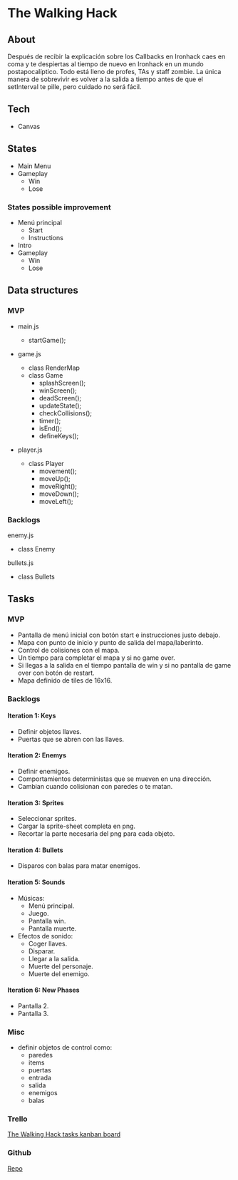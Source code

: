 # The Walking Hack 

## About 

Después de recibir la explicación sobre los Callbacks en Ironhack caes en coma y te despiertas al tiempo de nuevo en Ironhack en un mundo postapocalíptico. Todo está lleno de profes, TAs y staff zombie. La única manera de sobrevivir es volver a la salida a tiempo antes de que el setInterval te pille, pero cuidado no será fácil.

## Tech

- Canvas

## States

- Main Menu
- Gameplay
  - Win
  - Lose

### States possible improvement

- Menú principal
  - Start
  - Instructions
- Intro
- Gameplay
  - Win
  - Lose

## Data structures

### MVP

- main.js
  - startGame();

- game.js
  - class RenderMap
  - class Game
    - splashScreen();
    - winScreen();
    - deadScreen();
    - updateState();
    - checkCollisions();
    - timer();
    - isEnd();
    - defineKeys();

- player.js
  - class Player
    - movement();
    - moveUp();
    - moveRight();
    - moveDown();
    - moveLeft();

### Backlogs

enemy.js
- class Enemy

bullets.js
- class Bullets

## Tasks

### MVP 

- Pantalla de menú inicial con botón start e instrucciones justo debajo.
- Mapa con punto de inicio y punto de salida del mapa/laberinto.
- Control de colisiones con el mapa.
- Un tiempo para completar el mapa y si no game over.
- Si llegas a la salida en el tiempo pantalla de win y si no pantalla de game over con botón de restart.
- Mapa definido de tiles de 16x16.

### Backlogs 

#### Iteration 1: Keys

- Definir objetos llaves.
- Puertas que se abren con las llaves.

#### Iteration 2: Enemys 

- Definir enemigos.
- Comportamientos deterministas que se mueven en una dirección.
- Cambian cuando colisionan con paredes o te matan.

#### Iteration 3: Sprites 

- Seleccionar sprites.
- Cargar la sprite-sheet completa en png.
- Recortar la parte necesaria del png para cada objeto.

#### Iteration 4: Bullets

- Disparos con balas para matar enemigos.

#### Iteration 5: Sounds

- Músicas:
  - Menú principal.
  - Juego.
  - Pantalla win.
  - Pantalla muerte.
- Efectos de sonido:
  - Coger llaves.
  - Disparar.
  - Llegar a la salida.
  - Muerte del personaje.
  - Muerte del enemigo.

#### Iteration 6: New Phases

- Pantalla 2. 
- Pantalla 3.

### Misc

- definir objetos de control como:
  - paredes 
  - items 
  - puertas 
  - entrada 
  - salida 
  - enemigos 
  - balas
  
### Trello

[The Walking Hack tasks kanban board](https://trello.com/b/sIacF3LK/the-walking-hack)

### Github

[Repo](https://github.com/rgallego87/TheWalkingHack)
